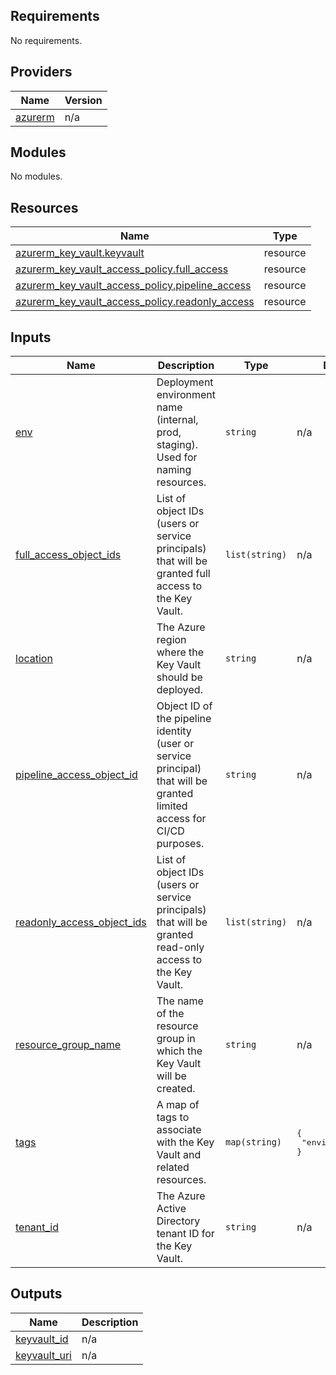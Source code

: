 ## Requirements

No requirements.

## Providers

| Name | Version |
|------|---------|
| <a name="provider_azurerm"></a> [azurerm](#provider\_azurerm) | n/a |

## Modules

No modules.

## Resources

| Name | Type |
|------|------|
| [azurerm_key_vault.keyvault](https://registry.terraform.io/providers/hashicorp/azurerm/latest/docs/resources/key_vault) | resource |
| [azurerm_key_vault_access_policy.full_access](https://registry.terraform.io/providers/hashicorp/azurerm/latest/docs/resources/key_vault_access_policy) | resource |
| [azurerm_key_vault_access_policy.pipeline_access](https://registry.terraform.io/providers/hashicorp/azurerm/latest/docs/resources/key_vault_access_policy) | resource |
| [azurerm_key_vault_access_policy.readonly_access](https://registry.terraform.io/providers/hashicorp/azurerm/latest/docs/resources/key_vault_access_policy) | resource |

## Inputs

| Name | Description | Type | Default | Required |
|------|-------------|------|---------|:--------:|
| <a name="input_env"></a> [env](#input\_env) | Deployment environment name (internal, prod, staging). Used for naming resources. | `string` | n/a | yes |
| <a name="input_full_access_object_ids"></a> [full\_access\_object\_ids](#input\_full\_access\_object\_ids) | List of object IDs (users or service principals) that will be granted full access to the Key Vault. | `list(string)` | n/a | yes |
| <a name="input_location"></a> [location](#input\_location) | The Azure region where the Key Vault should be deployed. | `string` | n/a | yes |
| <a name="input_pipeline_access_object_id"></a> [pipeline\_access\_object\_id](#input\_pipeline\_access\_object\_id) | Object ID of the pipeline identity (user or service principal) that will be granted limited access for CI/CD purposes. | `string` | n/a | yes |
| <a name="input_readonly_access_object_ids"></a> [readonly\_access\_object\_ids](#input\_readonly\_access\_object\_ids) | List of object IDs (users or service principals) that will be granted read-only access to the Key Vault. | `list(string)` | n/a | yes |
| <a name="input_resource_group_name"></a> [resource\_group\_name](#input\_resource\_group\_name) | The name of the resource group in which the Key Vault will be created. | `string` | n/a | yes |
| <a name="input_tags"></a> [tags](#input\_tags) | A map of tags to associate with the Key Vault and related resources. | `map(string)` | <pre>{<br/>  "environment": ""<br/>}</pre> | no |
| <a name="input_tenant_id"></a> [tenant\_id](#input\_tenant\_id) | The Azure Active Directory tenant ID for the Key Vault. | `string` | n/a | yes |

## Outputs

| Name | Description |
|------|-------------|
| <a name="output_keyvault_id"></a> [keyvault\_id](#output\_keyvault\_id) | n/a |
| <a name="output_keyvault_uri"></a> [keyvault\_uri](#output\_keyvault\_uri) | n/a |
